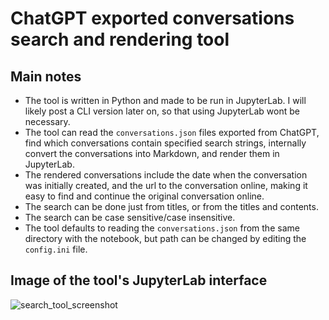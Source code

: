 #  ChatGPT exported conversations search and rendering tool
## Main notes
* The tool is written in Python and made to be run in JupyterLab. I will likely post a CLI version later on, so that using JupyterLab wont be necessary.
* The tool can read the `conversations.json` files exported from ChatGPT, find which conversations contain specified search strings, internally convert the conversations into Markdown, and render them in JupyterLab.
* The rendered conversations include the date when the conversation was initially created, and the url to the conversation online, making it easy to find and continue the original conversation online.
* The search can be done just from titles, or from the titles and contents.
* The search can be case sensitive/case insensitive.
* The tool defaults to reading the `conversations.json` from the same directory with the notebook, but path can be changed by editing the `config.ini` file.

## Image of the tool's JupyterLab interface
![search_tool_screenshot](https://github.com/user-attachments/assets/99a7578a-186b-4dbe-9c9b-eace0b4334b7)
